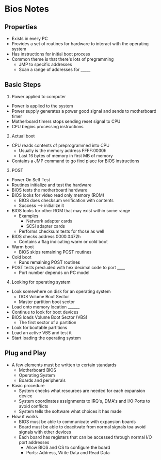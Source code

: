 # Bios Notes

## Properties

* Exists in every PC
* Provides a set of routines for hardware to interact with the operating system
* Has instructions for initial boot process
* Common theme is that there's lots of pregramming
    * JMP to specific addresses
    * Scan a range of addresses for _____

## Basic Steps

1) Power applied to computer

* Power is applied to the system
* Power supply generates a power good signal and sends to motherboard timer
* Motherboard timers stops sending reset signal to CPU
* CPU begins processing instructions

2) Actual boot
    
* CPU reads contents of preprogrammed into CPU
    * Usually is the memory address FFFF:0000h
    * Last 16 bytes of memory in first MB of memory
* Contains a JMP command to go find place for BIOS instructions

3) POST
    
* Power On Self Test
* Routines initialize and test the hardware
* BIOS tests the motherboard hardware
* BIOS looks for video read only memory (ROM)
    * BIOS does checksum verification with contents
    * Success --> initialize it
* BIOS looks for other ROM that may exist within some range
    * Examples
        * Network adapter cards
        * SCSI adapter cards
    * Performs checksum tests for those as well
* BIOS checks address 0000:0472h
    * Contains a flag indicating warm or cold boot
* Warm boot
    * BIOS skips remaining POST routines
* Cold boot
    * Runs remaining POST routines
* POST tests precluded with hex decimal code to port ____
    * Port number depends on PC model

4) Looking for operating system

* Look somewhere on disk for an operating system
    * DOS Volume Boot Sector 
    * Master partition boot sector
* Load onto memory location ______
* Continue to look for boot devices
* BIOS loads Volume Boot Sector (VBS)
    * The first sector of a partition
* Look for bootable partitions
* Load an active VBS and test it
* Start loading the operating system

## Plug and Play

* A few elements must be written to certain standards
    * Motherboard BIOS
    * Operating System
    * Boards and peripherals
* Basic procedure
    * System checks what resources are needed for each expansion device
    * System coordinates assignments to IRQ's, DMA's and I/O Ports to avoid conflicts
    * System tells the software what choices it has made
* How it works
    * BIOS must be able to communicate with expansion boards
    * Board must be able to deacitvate from normal signals toa avoid signals with other devices
    * Each board has registers that can be accessed through normal I/O port addresses
        * Allow BIOS and OS to configure the board
        * Ports: Address, Write Data and Read Data
